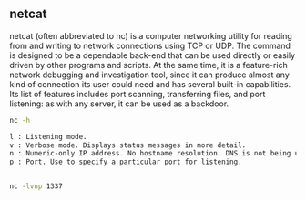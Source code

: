 ## netcat
netcat (often abbreviated to nc) is a computer networking utility for reading from and
writing to network connections using TCP or UDP. The command is designed to be a
dependable back-end that can be used directly or easily driven by other programs and
scripts. At the same time, it is a feature-rich network debugging and investigation
tool, since it can produce almost any kind of connection its user could need and has
several built-in capabilities. Its list of features includes port scanning,
transferring files, and port listening: as with any server, it can be used as a
backdoor.


```bash
nc -h

l : Listening mode.
v : Verbose mode. Displays status messages in more detail.
n : Numeric-only IP address. No hostname resolution. DNS is not being used.
p : Port. Use to specify a particular port for listening.


nc -lvnp 1337
```